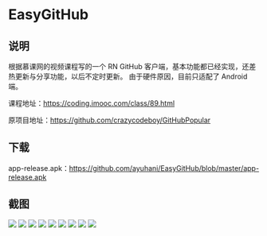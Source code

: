 # EasyGitHub

## 说明

根据慕课网的视频课程写的一个 RN GitHub 客户端，基本功能都已经实现，还差热更新与分享功能，以后不定时更新。
由于硬件原因，目前只适配了 Android 端。

课程地址：https://coding.imooc.com/class/89.html

原项目地址：https://github.com/crazycodeboy/GitHubPopular

## 下载

app-release.apk：https://github.com/ayuhani/EasyGitHub/blob/master/app-release.apk

## 截图

![](https://github.com/ayuhani/EasyGitHub/blob/master/screenshots/Screenshot_1.png)
![](https://github.com/ayuhani/EasyGitHub/blob/master/screenshots/Screenshot_2.png)
![](https://github.com/ayuhani/EasyGitHub/blob/master/screenshots/Screenshot_3.png)
![](https://github.com/ayuhani/EasyGitHub/blob/master/screenshots/Screenshot_4.png)
![](https://github.com/ayuhani/EasyGitHub/blob/master/screenshots/Screenshot_5.png)
![](https://github.com/ayuhani/EasyGitHub/blob/master/screenshots/Screenshot_6.png)
![](https://github.com/ayuhani/EasyGitHub/blob/master/screenshots/Screenshot_7.png)
![](https://github.com/ayuhani/EasyGitHub/blob/master/screenshots/Screenshot_8.png)
![](https://github.com/ayuhani/EasyGitHub/blob/master/screenshots/Screenshot_9.png)

